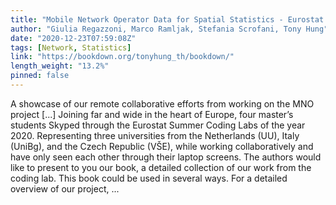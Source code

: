 ```yaml
---
title: "Mobile Network Operator Data for Spatial Statistics - Eurostat Coding Labs 2020"
author: "Giulia Regazzoni, Marco Ramljak, Stefania Scrofani, Tony Hung"
date: "2020-12-23T07:59:08Z"
tags: [Network, Statistics]
link: "https://bookdown.org/tonyhung_th/bookdown/"
length_weight: "13.2%"
pinned: false
---
```


A showcase of our remote collaborative efforts from working on the MNO project [...] Joining far and wide in the heart of Europe, four master’s students Skyped through the Eurostat Summer Coding Labs of the year 2020. Representing three universities from the Netherlands (UU), Italy (UniBg), and the Czech Republic (VŠE), while working collaboratively and have only seen each other through their laptop screens. The authors would like to present to you our book, a detailed collection of our work from the coding lab. This book could be used in several ways. For a detailed overview of our project, ...
